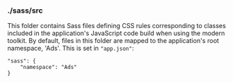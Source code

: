 ### ./sass/src

This folder contains Sass files defining CSS rules corresponding to classes
included in the application's JavaScript code build when using the modern toolkit.
By default, files in this folder are mapped to the application's root namespace, 'Ads'.
This is set in `"app.json"`:

    "sass": {
        "namespace": "Ads"
    }